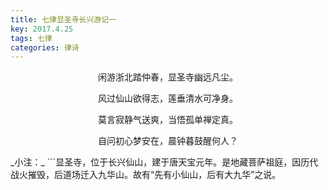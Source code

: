 ```yaml
---
title: 七律显圣寺长兴游记一
key: 2017.4.25
tags: 七律
categories: 律诗
---
```


<p align="center">闲游浙北踏仲春，显圣寺幽远凡尘。
</p>
<p align="center">风过仙山欲得志，莲垂清水可净身。
</p>
<p align="center">莫言寂静气送爽，当悟孤单禅定真。
</p>
<p align="center">自问初心梦安在，晨钟暮鼓醒何人？
</p>
_小注：_
```显圣寺，位于长兴仙山，建于唐天宝元年。是地藏菩萨祖庭，因历代战火摧毁，后道场迁入九华山。故有“先有小仙山，后有大九华”之说。

```